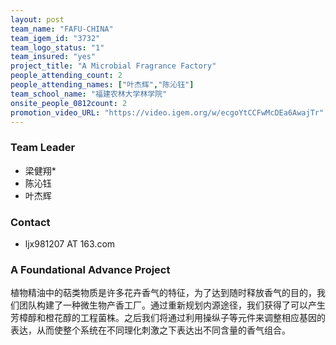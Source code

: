 ```yaml
---
layout: post
team_name: "FAFU-CHINA"
team_igem_id: "3732"
team_logo_status: "1"
team_insured: "yes"
project_title: "A Microbial Fragrance Factory"
people_attending_count: 2
people_attending_names: ["叶杰辉","陈沁钰"]
team_school_name: "福建农林大学林学院"
onsite_people_0812count: 2
promotion_video_URL: "https://video.igem.org/w/ecgoYtCCFwMcDEa6AwajTr"
---
```



### Team Leader
* 梁健翔*
* 陈沁钰
* 叶杰辉

### Contact
* ljx981207 AT 163.com

### A Foundational Advance Project

植物精油中的萜类物质是许多花卉香气的特征，为了达到随时释放香气的目的，我们团队构建了一种微生物产香工厂。通过重新规划内源途径，我们获得了可以产生芳樟醇和橙花醇的工程菌株。之后我们将通过利用操纵子等元件来调整相应基因的表达，从而使整个系统在不同理化刺激之下表达出不同含量的香气组合。
